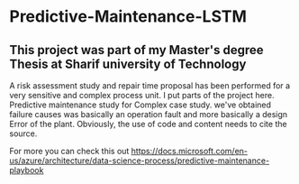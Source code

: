 # Predictive-Maintenance-LSTM
## This project was part of my Master's degree Thesis at Sharif university of Technology
A risk assessment study and repair time proposal has been performed for a very sensitive and complex process unit. I put parts of the project here.
Predictive maintenance study for Complex case study.
we've obtained failure causes was basically an operation fault and more basically a design Error of the plant.
Obviously, the use of code and content needs to cite the source.

For more you can check this out https://docs.microsoft.com/en-us/azure/architecture/data-science-process/predictive-maintenance-playbook
